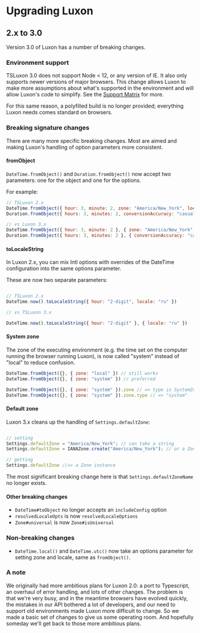 # Upgrading Luxon

## 2.x to 3.0

Version 3.0 of Luxon has a number of breaking changes.

### Environment support

TSLuxon 3.0 does not support Node < 12, or any version of IE. It also only supports newer versions of major browsers. This change
allows Luxon to make more assumptions about what's supported in the environment and will allow Luxon's code to simplify. See
the [Support Matrix](matrix.md) for more.

For this same reason, a polyfilled build is no longer provided; everything Luxon needs comes standard on browsers.

### Breaking signature changes

There are many more specific breaking changes. Most are aimed and making Luxon's handling of option parameters more consistent.

#### fromObject
`DateTime.fromObject()` and `Duration.fromObject()` now accept two parameters: one for the object and one for the options.

For example:

```js
// TSLuxon 2.x
DateTime.fromObject({ hour: 3, minute: 2, zone: "America/New_York", locale: "ru" });
Duration.fromObject({ hours: 3, minutes: 2, conversionAccuracy: "casual", locale: "ru" });

// vs Luxon 3.x
DateTime.fromObject({ hour: 3, minute: 2 }, { zone: "America/New_York", locale: "ru" });
Duration.fromObject({ hours: 3, minutes: 2 }, { conversionAccuracy: "casual", locale: "ru" });
```

#### toLocaleString

In Luxon 2.x, you can mix Intl options with overrides of the DateTime configuration into the same options parameter. 

These are now two separate parameters:

```js

// TSLuxon 2.x
DateTime.now().toLocaleString({ hour: "2-digit", locale: "ru" })

// vs TSLuxon 3.x

DateTime.now().toLocaleString({ hour: "2-digit" }, { locale: "ru" })
```

#### System zone

The zone of the executing environment (e.g. the time set on the computer running the browser running Luxon), is now called
"system" instead of "local" to reduce confusion.

```js
DateTime.fromObject({}, { zone: "local" }) // still works
DateTime.fromObject({}, { zone: "system" }) // preferred

DateTime.fromObject({}, { zone: "system" }).zone // => type is SystemZone
DateTime.fromObject({}, { zone: "system" }).zone.type // => "system"
```

#### Default zone

Luxon 3.x cleans up the handling of `Settings.defaultZone`:

```js

// setting
Settings.defaultZone = "America/New_York"; // can take a string
Settings.defaultZone = IANAZone.create("America/New_York"); // or a Zone instance

// getting
Settings.defaultZone //=> a Zone instance
```

The most significant breaking change here is that `Settings.defaultZoneName` no longer exists.

#### Other breaking changes

 * `DateTime#toObject` no longer accepts an `includeConfig` option
 * `resolvedLocaleOpts` is now `resolvedLocaleOptions`
 * `Zone#universal` is now `Zone#isUniversal`

### Non-breaking changes

 * `DateTime.local()` and `DateTime.utc()` now take an options parameter for setting zone and locale, same as `fromObject()`.

### A note

We originally had more ambitious plans for Luxon 2.0: a port to Typescript, an overhaul of error handling, and lots of other changes.
The problem is that we're very busy, and in the meantime browsers have evolved quickly, the mistakes in our API bothered a lot
of developers, and our need to support old environments made Luxon more difficult to change. So we made a basic set of changes
to give us some operating room. And hopefully someday we'll get back to those more ambitious plans.
